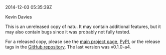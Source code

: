 2014-12-03 05:35:39Z

Kevin Davies

This is an unreleased copy of natu.
It may contain additional features, but it may also contain bugs since it was
probably not fully tested.

For a released copy, please see the 
[main project page](http://kdavies4.github.io/natu/),
[PyPI](https://pypi.python.org/pypi/natu), or the release tags in the
[GitHub repository](https://github.com/kdavies4/natu).
The last version was v0.1.0-a4.
